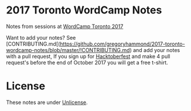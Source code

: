 # 2017 Toronto WordCamp Notes

Notes from sessions at [WordCamp Toronto 2017](https://2017.toronto.wordcamp.org)

Want to add your notes? See [CONTRIBUTING.md[(https://github.com/gregoryhammond/2017-toronto-wordcamp-notes/blob/master/!CONTRIBUTING.md) and add your notes with a pull request, If you sign up for [Hacktoberfest](https://hacktoberfest.digitalocean.com/) and make 4 pull request's before the end of October 2017 you will get a free t-shirt.

# License
These notes are under [Unlicense](https://unlicense.org/).